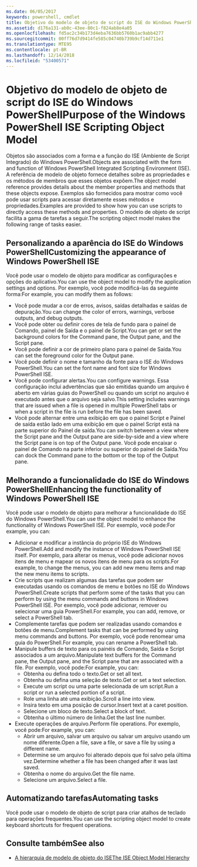 ```yaml
---
ms.date: 06/05/2017
keywords: powershell, cmdlet
title: Objetivo do modelo de objeto de script do ISE do Windows PowerShell
ms.assetid: d176a131-ab0c-43ee-80c1-f824ab8e4a05
ms.openlocfilehash: fd5ac2c34b173d4eba7636bb5760b1ac9abb4277
ms.sourcegitcommit: 00ff76d7d9414fe585c04740b739b9cf14d711e1
ms.translationtype: MTE95
ms.contentlocale: pt-BR
ms.lasthandoff: 12/14/2018
ms.locfileid: "53400571"
---
```

# <a name="purpose-of-the-windows-powershell-ise-scripting-object-model"></a><span data-ttu-id="9d080-103">Objetivo do modelo de objeto de script do ISE do Windows PowerShell</span><span class="sxs-lookup"><span data-stu-id="9d080-103">Purpose of the Windows PowerShell ISE Scripting Object Model</span></span>

<span data-ttu-id="9d080-104">Objetos são associados com a forma e a função do ISE (Ambiente de Script Integrado) do Windows PowerShell.</span><span class="sxs-lookup"><span data-stu-id="9d080-104">Objects are associated with the form and function of Windows PowerShell Integrated Scripting Environment (ISE).</span></span> <span data-ttu-id="9d080-105">A referência de modelo de objeto fornece detalhes sobre as propriedades e os métodos de membros que esses objetos expõem.</span><span class="sxs-lookup"><span data-stu-id="9d080-105">The object model reference provides details about the member properties and methods that these objects expose.</span></span> <span data-ttu-id="9d080-106">Exemplos são fornecidos para mostrar como você pode usar scripts para acessar diretamente esses métodos e propriedades.</span><span class="sxs-lookup"><span data-stu-id="9d080-106">Examples are provided to show how you can use scripts to directly access these methods and properties.</span></span> <span data-ttu-id="9d080-107">O modelo de objeto de script facilita a gama de tarefas a seguir.</span><span class="sxs-lookup"><span data-stu-id="9d080-107">The scripting object model makes the following range of tasks easier.</span></span>

## <a name="customizing-the-appearance-of-windows-powershell-ise"></a><span data-ttu-id="9d080-108">Personalizando a aparência do ISE do Windows PowerShell</span><span class="sxs-lookup"><span data-stu-id="9d080-108">Customizing the appearance of Windows PowerShell ISE</span></span>

<span data-ttu-id="9d080-109">Você pode usar o modelo de objeto para modificar as configurações e opções do aplicativo.</span><span class="sxs-lookup"><span data-stu-id="9d080-109">You can use the object model to modify the application settings and options.</span></span> <span data-ttu-id="9d080-110">Por exemplo, você pode modificá-las da seguinte forma:</span><span class="sxs-lookup"><span data-stu-id="9d080-110">For example, you can modify them as follows:</span></span>

- <span data-ttu-id="9d080-111">Você pode mudar a cor de erros, avisos, saídas detalhadas e saídas de depuração.</span><span class="sxs-lookup"><span data-stu-id="9d080-111">You can change the color of errors, warnings, verbose outputs, and debug outputs.</span></span>
- <span data-ttu-id="9d080-112">Você pode obter ou definir cores de tela de fundo para o painel de Comando, painel de Saída e o painel de Script.</span><span class="sxs-lookup"><span data-stu-id="9d080-112">You can get or set the background colors for the Command pane, the Output pane, and the Script pane.</span></span>
- <span data-ttu-id="9d080-113">Você pode definir a cor de primeiro plano para o painel de Saída.</span><span class="sxs-lookup"><span data-stu-id="9d080-113">You can set the foreground color for the Output pane.</span></span>
- <span data-ttu-id="9d080-114">Você pode definir o nome e tamanho da fonte para o ISE do Windows PowerShell.</span><span class="sxs-lookup"><span data-stu-id="9d080-114">You can set the font name and font size for Windows PowerShell ISE.</span></span>
- <span data-ttu-id="9d080-115">Você pode configurar alertas.</span><span class="sxs-lookup"><span data-stu-id="9d080-115">You can configure warnings.</span></span> <span data-ttu-id="9d080-116">Essa configuração inclui advertências que são emitidas quando um arquivo é aberto em várias guias do PowerShell ou quando um script no arquivo é executado antes que o arquivo seja salvo.</span><span class="sxs-lookup"><span data-stu-id="9d080-116">This setting includes warnings that are issued when a file is opened in multiple PowerShell tabs or when a script in the file is run before the file has been saved.</span></span>
- <span data-ttu-id="9d080-117">Você pode alternar entre uma exibição em que o painel Script e Painel de saída estão lado em uma exibição em que o painel Script está na parte superior do Painel de saída.</span><span class="sxs-lookup"><span data-stu-id="9d080-117">You can switch between a view where the Script pane and the Output pane are side-by-side and a view where the Script pane is on top of the Output pane.</span></span> <span data-ttu-id="9d080-118">Você pode encaixar o painel de Comando na parte inferior ou superior do painel de Saída.</span><span class="sxs-lookup"><span data-stu-id="9d080-118">You can dock the Command pane to the bottom or the top of the Output pane.</span></span>

## <a name="enhancing-the-functionality-of-windows-powershell-ise"></a><span data-ttu-id="9d080-119">Melhorando a funcionalidade do ISE do Windows PowerShell</span><span class="sxs-lookup"><span data-stu-id="9d080-119">Enhancing the functionality of Windows PowerShell ISE</span></span>

<span data-ttu-id="9d080-120">Você pode usar o modelo de objeto para melhorar a funcionalidade do ISE do Windows PowerShell.</span><span class="sxs-lookup"><span data-stu-id="9d080-120">You can use the object model to enhance the functionality of Windows PowerShell ISE.</span></span> <span data-ttu-id="9d080-121">Por exemplo, você pode:</span><span class="sxs-lookup"><span data-stu-id="9d080-121">For example, you can:</span></span>

- <span data-ttu-id="9d080-122">Adicionar e modificar a instância do próprio ISE do Windows PowerShell.</span><span class="sxs-lookup"><span data-stu-id="9d080-122">Add and modify the instance of Windows PowerShell ISE itself.</span></span> <span data-ttu-id="9d080-123">Por exemplo, para alterar os menus, você pode adicionar novos itens de menu e mapear os novos itens de menu para os scripts.</span><span class="sxs-lookup"><span data-stu-id="9d080-123">For example, to change the menus, you can add new menu items and map the new menu items to scripts.</span></span>
- <span data-ttu-id="9d080-124">Crie scripts que realizam algumas das tarefas que podem ser executadas usando os comandos de menu e botões no ISE do Windows PowerShell.</span><span class="sxs-lookup"><span data-stu-id="9d080-124">Create scripts that perform some of the tasks that you can perform by using the menu commands and buttons in Windows PowerShell ISE.</span></span> <span data-ttu-id="9d080-125">Por exemplo, você pode adicionar, remover ou selecionar uma guia PowerShell.</span><span class="sxs-lookup"><span data-stu-id="9d080-125">For example, you can add, remove, or select a PowerShell tab.</span></span>
- <span data-ttu-id="9d080-126">Complemente tarefas que podem ser realizadas usando comandos e botões de menu.</span><span class="sxs-lookup"><span data-stu-id="9d080-126">Complement tasks that can be performed by using menu commands and buttons.</span></span> <span data-ttu-id="9d080-127">Por exemplo, você pode renomear uma guia do PowerShell.</span><span class="sxs-lookup"><span data-stu-id="9d080-127">For example, you can rename a PowerShell tab.</span></span>
- <span data-ttu-id="9d080-128">Manipule buffers de texto para os painéis de Comando, Saída e Script associados a um arquivo.</span><span class="sxs-lookup"><span data-stu-id="9d080-128">Manipulate text buffers for the Command pane, the Output pane, and the Script pane that are associated with a file.</span></span> <span data-ttu-id="9d080-129">Por exemplo, você pode:</span><span class="sxs-lookup"><span data-stu-id="9d080-129">For example, you can:</span></span>
  - <span data-ttu-id="9d080-130">Obtenha ou defina todo o texto.</span><span class="sxs-lookup"><span data-stu-id="9d080-130">Get or set all text.</span></span>
  - <span data-ttu-id="9d080-131">Obtenha ou defina uma seleção de texto.</span><span class="sxs-lookup"><span data-stu-id="9d080-131">Get or set a text selection.</span></span>
  - <span data-ttu-id="9d080-132">Execute um script ou uma parte selecionada de um script.</span><span class="sxs-lookup"><span data-stu-id="9d080-132">Run a script or run a selected portion of a script.</span></span>
  - <span data-ttu-id="9d080-133">Role uma linha até uma exibição.</span><span class="sxs-lookup"><span data-stu-id="9d080-133">Scroll a line into view.</span></span>
  - <span data-ttu-id="9d080-134">Insira texto em uma posição de cursor.</span><span class="sxs-lookup"><span data-stu-id="9d080-134">Insert text at a caret position.</span></span>
  - <span data-ttu-id="9d080-135">Selecione um bloco de texto.</span><span class="sxs-lookup"><span data-stu-id="9d080-135">Select a block of text.</span></span>
  - <span data-ttu-id="9d080-136">Obtenha o último número de linha.</span><span class="sxs-lookup"><span data-stu-id="9d080-136">Get the last line number.</span></span>
- <span data-ttu-id="9d080-137">Execute operações de arquivo.</span><span class="sxs-lookup"><span data-stu-id="9d080-137">Perform file operations.</span></span> <span data-ttu-id="9d080-138">Por exemplo, você pode:</span><span class="sxs-lookup"><span data-stu-id="9d080-138">For example, you can:</span></span>
  - <span data-ttu-id="9d080-139">Abrir um arquivo, salvar um arquivo ou salvar um arquivo usando um nome diferente.</span><span class="sxs-lookup"><span data-stu-id="9d080-139">Open a file, save a file, or save a file by using a different name.</span></span>
  - <span data-ttu-id="9d080-140">Determine se um arquivo foi alterado depois que foi salvo pela última vez.</span><span class="sxs-lookup"><span data-stu-id="9d080-140">Determine whether a file has been changed after it was last saved.</span></span>
  - <span data-ttu-id="9d080-141">Obtenha o nome do arquivo.</span><span class="sxs-lookup"><span data-stu-id="9d080-141">Get the file name.</span></span>
  - <span data-ttu-id="9d080-142">Selecione um arquivo.</span><span class="sxs-lookup"><span data-stu-id="9d080-142">Select a file.</span></span>

## <a name="automating-tasks"></a><span data-ttu-id="9d080-143">Automatizando tarefas</span><span class="sxs-lookup"><span data-stu-id="9d080-143">Automating tasks</span></span>

<span data-ttu-id="9d080-144">Você pode usar o modelo de objeto de script para criar atalhos de teclado para operações frequentes.</span><span class="sxs-lookup"><span data-stu-id="9d080-144">You can use the scripting object model to create keyboard shortcuts for frequent operations.</span></span>

## <a name="see-also"></a><span data-ttu-id="9d080-145">Consulte também</span><span class="sxs-lookup"><span data-stu-id="9d080-145">See also</span></span>

- [<span data-ttu-id="9d080-146">A hierarquia de modelo de objeto do ISE</span><span class="sxs-lookup"><span data-stu-id="9d080-146">The ISE Object Model Hierarchy</span></span>](The-ISE-Object-Model-Hierarchy.md)